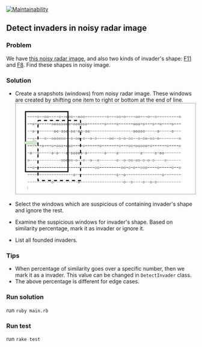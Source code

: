 [![Maintainability](https://api.codeclimate.com/v1/badges/cf8340a5a066c77fb3b1/maintainability)](https://codeclimate.com/github/sizief/space-invadors/maintainability)
  

## Detect invaders in noisy radar image
  
### Problem
We have [this noisy radar image](radar_files/sample_one), and also two kinds of invader's shape: [F11](radar_files/f11) and [F8](radar_files/f8). Find these shapes in noisy image.  
  
### Solution
- Create a snapshots (windows) from noisy radar image. These windows are created by shifting one item to right or bottom at the end of line.  
![windows](documentation/space-invaders-diagram.jpg)  
  
- Select the windows which are suspicious of containing invader's shape and ignore the rest.
- Examine the suspicious windows for invader's shape. Based on similarity percentage, mark it as invader or ignore it.
- List all founded invaders.  

### Tips
- When percentage of similarity goes over a specific number, then we mark it as a invader. This value can be changed in `DetectInvader` class.
- The above percentage is different for edge cases. 

### Run solution
run `ruby main.rb`

### Run test
run `rake test`